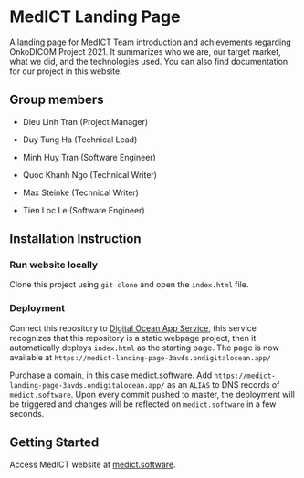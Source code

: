 # MedICT Landing Page

A landing page for MedICT Team introduction and achievements regarding OnkoDICOM Project 2021. It summarizes who we are, our target market, what we did, and the technologies used. You can also find documentation for our project in this website. 

## Group members

- Dieu Linh Tran (Project Manager)

- Duy Tung Ha (Technical Lead)

- Minh Huy Tran (Software Engineer)

- Quoc Khanh Ngo (Technical Writer)

- Max Steinke (Technical Writer)

- Tien Loc Le (Software Engineer)


## Installation Instruction
### Run website locally

Clone this project using `git clone` and open the `index.html` file.

### Deployment

Connect this repository to [Digital Ocean App Service](https://www.digitalocean.com/), this service recognizes that this repository is a static webpage project, then it automatically deploys `index.html` as the starting page. The page is now available at `https://medict-landing-page-3avds.ondigitalocean.app/`

Purchase a domain, in this case [medict.software](medict.software). Add `https://medict-landing-page-3avds.ondigitalocean.app/` as an `ALIAS` to DNS records of `medict.software`. Upon every commit pushed to master, the deployment will be triggered and changes will be reflected on `medict.software` in a few seconds.


## Getting Started
Access MedICT website at [medict.software](https://medict.software/).



